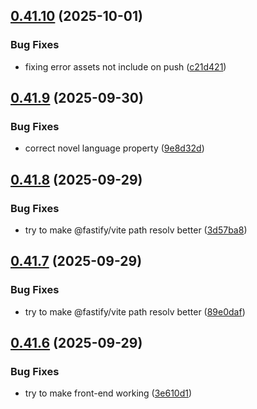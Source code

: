 ## [0.41.10](https://github.com/lucasfernandodev/dragoid/compare/v0.41.9...v0.41.10) (2025-10-01)


### Bug Fixes

* fixing error assets not include on push ([c21d421](https://github.com/lucasfernandodev/dragoid/commit/c21d421fb967ead222a61f6abe93160f1c5df2df))



## [0.41.9](https://github.com/lucasfernandodev/dragoid/compare/v0.41.8...v0.41.9) (2025-09-30)


### Bug Fixes

* correct novel language property ([9e8d32d](https://github.com/lucasfernandodev/dragoid/commit/9e8d32d8fc3b688d8611fd4c50240dc9cf843bff))



## [0.41.8](https://github.com/lucasfernandodev/dragoid/compare/v0.41.7...v0.41.8) (2025-09-29)


### Bug Fixes

* try to make @fastify/vite path resolv better ([3d57ba8](https://github.com/lucasfernandodev/dragoid/commit/3d57ba85dc459f5158b97eabcef07ec7973ffc04))



## [0.41.7](https://github.com/lucasfernandodev/dragoid/compare/v0.41.6...v0.41.7) (2025-09-29)


### Bug Fixes

* try to make @fastify/vite path resolv better ([89e0daf](https://github.com/lucasfernandodev/dragoid/commit/89e0daf36c2e3fb68a1b370371f7b618ccaea86e))



## [0.41.6](https://github.com/lucasfernandodev/dragoid/compare/v0.41.5...v0.41.6) (2025-09-29)


### Bug Fixes

* try to make front-end working ([3e610d1](https://github.com/lucasfernandodev/dragoid/commit/3e610d1cad10081cb04cdab687579d8a9f049f44))



